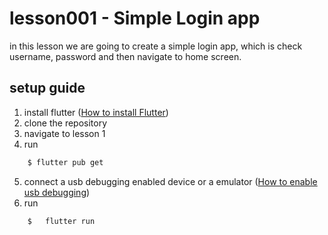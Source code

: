 # lesson001 - Simple Login app

in this lesson we are going to create a simple login app, which is check username, password and then navigate to home screen.

## setup guide

1. install flutter ([How to install Flutter](https://flutter.dev/docs/get-started/install))
2. clone the repository
3. navigate to lesson 1
4. run 
```bash
    $ flutter pub get
```
5. connect a usb debugging enabled device or a emulator ([How to enable usb debugging](https://www.youtube.com/watch?v=SxKQH5LY1PM))
6. run 
```bash
    $   flutter run
```